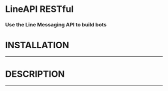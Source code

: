 # LineAPI RESTful 
### Use the Line Messaging API to  build bots
# INSTALLATION
- - - 

# DESCRIPTION
- - -
